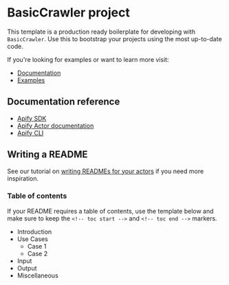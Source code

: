 # BasicCrawler project

This template is a production ready boilerplate for developing with `BasicCrawler`.
Use this to bootstrap your projects using the most up-to-date code.

If you're looking for examples or want to learn more visit:

- [Documentation](https://sdk.apify.com/docs/api/basic-crawler)
- [Examples](https://sdk.apify.com/docs/examples/basic-crawler)

## Documentation reference

- [Apify SDK](https://sdk.apify.com/)
- [Apify Actor documentation](https://docs.apify.com/actor)
- [Apify CLI](https://docs.apify.com/cli)

## Writing a README

See our tutorial on [writing READMEs for your actors](https://help.apify.com/en/articles/2912548-how-to-write-great-readme-for-your-actors) if you need more inspiration.

### Table of contents

If your README requires a table of contents, use the template below and make sure to keep the `<!-- toc start -->` and `<!-- toc end -->` markers.

<!-- toc start -->
- Introduction
- Use Cases
  - Case 1
  - Case 2
- Input
- Output
- Miscellaneous
 <!-- toc end -->
